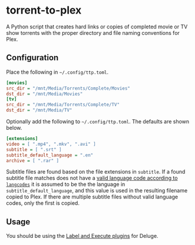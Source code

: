 # torrent-to-plex

A Python script that creates hard links or copies of completed movie or TV show torrents with the proper directory and file naming conventions for Plex.

## Configuration

Place the following in `~/.config/ttp.toml`.

```ini
[movies]
src_dir = "/mnt/Media/Torrents/Complete/Movies"
dst_dir = "/mnt/Media/Movies"
[tv]
src_dir = "/mnt/Media/Torrents/Complete/TV"
dst_dir = "/mnt/Media/TV"
```

Optionally add the following to `~/.config/ttp.toml`. The defaults are shown below.

```ini
[extensions]
video = [ ".mp4", ".mkv", ".avi" ]
subtitle = [ ".srt" ]
subtitle_default_language = ".en"
archive = [ ".rar" ]
```

Subtitle files are found based on the file extensions in `subtitle`. If a found subtitle file matches does not have a [valid language code according to `langcodes`](https://github.com/georgkrause/langcodes?tab=readme-ov-file#checking-validity) it is assumed to be the the language in `subtitle_default_language`, and this value is used in the resulting filename copied to Plex. If there are multiple subtitle files without valid language codes, only the first is copied.

## Usage

You should be using the [Label and Execute plugins](https://deluge-torrent.org/plugins/) for Deluge.
